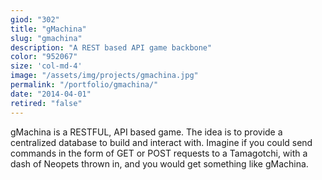 ```yaml
---
giod: "302"
title: "gMachina"
slug: "gmachina"
description: "A REST based API game backbone"
color: "952067"
size: 'col-md-4'
image: "/assets/img/projects/gmachina.jpg"
permalink: "/portfolio/gmachina/"
date: "2014-04-01"
retired: "false"
---
```


gMachina is a RESTFUL, API based game. The idea is to provide a centralized database to build and interact with. Imagine if you could send commands in the form of GET or POST requests to a Tamagotchi, with a dash of Neopets thrown in, and you would get something like gMachina.
